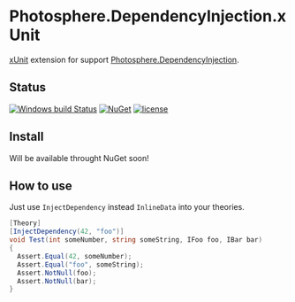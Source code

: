 # Photosphere.DependencyInjection.xUnit
[xUnit](https://github.com/xunit/xunit) extension for support [Photosphere.DependencyInjection](https://github.com/sunloving/photosphere-di).

## Status
[![Windows build Status](https://ci.appveyor.com/api/projects/status/github/sunloving/photosphere-di-xunit?retina=true&svg=true)](https://ci.appveyor.com/project/sunloving/photosphere-di-xunit)
[![NuGet](https://img.shields.io/nuget/v/Photosphere.DependencyInjection.xUnit.svg)](https://www.nuget.org/packages/Photosphere.DependencyInjection.xUnit/)
[![license](https://img.shields.io/github/license/mashape/apistatus.svg?maxAge=2592000)](https://github.com/sunloving/photosphere-di-xunit/blob/master/LICENSE)


## Install
Will be available throught NuGet soon!

## How to use
Just use `InjectDependency` instead `InlineData` into your theories.
``` C#
[Theory]
[InjectDependency(42, "foo")]
void Test(int someNumber, string someString, IFoo foo, IBar bar)
{
  Assert.Equal(42, someNumber);
  Assert.Equal("foo", someString);
  Assert.NotNull(foo);
  Assert.NotNull(bar);
}

```
